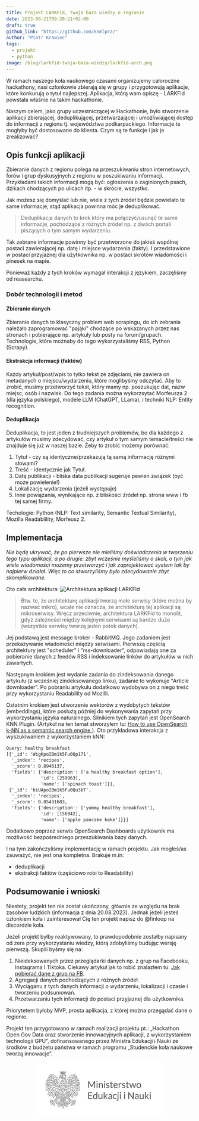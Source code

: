 ```yaml
---
title: Projekt LARKFid, twoja baza wiedzy o regionie
date: 2023-08-21T09:20:21+02:00
draft: true
github_link: "https://github.com/knmlprz/"
author: "Piotr Krawiec"
tags:
  - projekt
  - python
image: /blog/larkfid-twoja-baza-wiedzy/larkfid-arch.png
---
```


W ramach naszego koła naukowego czasami organizujemy całoroczne hackathony, nasi członkowie zbierają się w grupy i przygotowują aplikacje, które konkurują o tytuł najlepszej. Aplikacja, którą wam opiszę - LARKFid powstała właśnie na takim hackathonie.

Naszym celem, jako grupy uczestniczącej w Hackathonie, było stworzenie aplikacji zbierającej, deduplikującej, przetwarzającej i umożliwiającej dostęp do informacji z regionu tj. województwa podkarpackiego. Informacje te mogłyby być dostosowane do klienta. Czym są te funkcje i jak je zrealizować?

## Opis funkcji aplikacji

Zbieranie danych z regionu polega na przeszukiwaniu stron internetowych, forów i grup dyskusyjnych z regionu w poszukiwaniu informacji. Przykładami takich informacji mogą być: ogłoszenia o zaginionych psach, dzikach chodzących po ulicach itp. - w skrócie, wszystko.

Jak możesz się domyślać lub nie, wiele z tych źródeł będzie powielało te same informacje, stąd aplikacja powinna móc je deduplikować.

> Deduplikacja danych to krok który ma połączyć/usunąć te same informacje, pochodzące z różnych źródeł np. z dwóch portali piszących o tym samym wydarzeniu.

Tak zebrane informacje powinny być przetworzone do jakieś wspólnej postaci zawierającej np. datę i miejsce wydarzenia (fakty). I przedstawione w postaci przyjaznej dla użytkownika np. w postaci skrótów wiadomości i pinesek na mapie.

Ponieważ każdy z tych kroków wymagał interakcji z językiem, zaczęliśmy od reasearchu.

### Dobór technologii i metod

#### Zbieranie danych

Zbieranie danych to klasyczny problem web scrapingu, do ich zebrania należało zaprogramować "pająki" chodzące po wskazanych przez nas stronach i pobierające np. artykuły lub posty na forum/grupach. Technologie, które możnaby do tego wykorzystaliśmy RSS, Python (Scrapy).

#### Ekstrakcja informacji (faktów)

Każdy artykuł/post/wpis to tylko tekst ze zdjęciami, nie zawiera on metadanych o miejscu/wydarzeniu, które moglibyśmy odczytać. Aby to zrobić, musimy przetworzyć tekst, który mamy np. poszukując dat, nazw miejsc, osób i nazwisk. Do tego zadania można wykorzsytać Morfeusza 2 (dla języka polskiego), modele LLM (ChatGPT, LLama), i techniki NLP: Entity recognition.

#### Deduplikacja

Deduplikacja, to jest jeden z trudniejszych problemów, bo dla każdego z artykułów musimy zdecydować, czy artykuł o tym samym temacie/treści nie znajduje się już w naszej bazie. Żeby to zrobić możemy porównać:

1. Tytuł - czy są identyczne/przekazują tą samą informację różnymi słowami?
2. Treść - identycznie jak Tytuł.
3. Datę publikacji - bliska data publikacji sugeruje pewien związek (być może powielenie!)
4. Lokalizację wydarzenia (jeżeli występuje)
5. Inne powiązania, wynikające np. z bliskości źródeł np. strona www i fb tej samej firmy.

Techologie: Python (NLP: Text similarity, Semantic Textual Similarity), Mozilla Readablility, Morfeusz 2.

## Implementacja

_Nie będę ukrywać, że po pierwsze nie mieliśmy doświadczenia w tworzeniu tego typu aplikacji, a po drugie: zbyt wcześnie myśleliśmy o skali, o tym jak wiele wiadomości możemy przetworzyć i jak zaprojektować system tak by najpierw działał. Więc to co stworzyliśmy było zdecydowanie zbyt skomplikowane._

Oto cała architektura:
<image src="larkfid-arch.png" alt="Architektura aplikacji LARKFid" />

> Btw. to, że architekturę aplikacji tworzą małe serwisy (które można by nazwać mikro), wcale nie oznacza, że architekturą tej aplikacji są mikroserwisy. Wręcz przeciwnie, architektura LARKFid to monolit, gdyż zależności między kolejnymi serwisami są bardzo duże (wszystkie serwisy tworzą jeden potok danych).

Jej podstawą jest message broker - RabbitMQ. Jego zadaniem jest przekazywanie wiadomości między serwisami. Pierwszą częścią architektury jest "scheduler" i "rss-downloader", odpowiadają one za pobieranie danych z feedów RSS i indeksowanie linków do artykułów w nich zawartych.

Następnym krokiem jest wydanie zadania do zindeksowania danego artykułu (z wcześniej zindeksowanego linku), zadanie to wykonuje "Article downloader". Po pobraniu artykułu dodatkowo wydobywa on z niego treść przy wykorzystaniu Readability od Mozilli.

Ostatnim krokiem jest utworzenie wektorów z wydobytych tekstów (embeddings), które posłużą później do wykonywania zapytań przy wykorzystaniu języka naturalnego. Silnikiem tych zapytań jest OpenSearch KNN Plugin. (Artykuł na ten temat stworzyłem tu: [How to use OpenSearch k-NN as a semantic search engine ](https://dev.to/finloop/how-to-use-opensearch-k-nn-as-a-semantic-search-engine-je9)). Oto przykładowa interakcja z wyszukiwaniem z wykorzystaniem kNN:

```
Query: healthy breakfast
[{'_id': 'WigKpoIBm1k5Fu0Qp171',
  '_index': 'recipes',
  '_score': 0.8946137,
  'fields': {'description': ['a healthy breakfast option'],
             'id': [259963],
             'name': ['spinach toast']}},
 {'_id': 'biUApoIBm1k5Fu0Qu3bT',
  '_index': 'recipes',
  '_score': 0.85431683,
  'fields': {'description': ['yummy healthy breakfast'],
             'id': [156942],
             'name': ['apple pancake bake']}}]
```

Dodatkowo poprzez serwis OpenSearch Dashboards użytkownik ma możliwość bezpośredniego przeszukiwania bazy danych.

I na tym zakończyliśmy implementację w ramach projektu. Jak mogłeś/as zauważyć, nie jest ona kompletna. Brakuje m.in:

- deduplikacji
- ekstrakcji faktów (częściowo robi to Readability)

## Podsumowanie i wnioski

Niestety, projekt ten nie został ukończony, głównie ze względu na brak zasobów ludzkich (informacja z dnia 20.08.2023). Jednak jeżeli jesteś członkiem koła i zainteresował Cię ten projekt napisz do @finloop na discordzie koła.

Jeżeli projekt byłby reaktywowany, to prawdopodobnie zostałby napisany od zera przy wykorzystaniu wiedzy, którą zdobyliśmy budując wersję pierwszą. Skupili byśmy się na:

1. Nieideksowanych przez przeglądarki danych np. z grup na Facebooku, Instagrama I Tiktoka. Ciekawy artykuł jak to robić znalazłem tu: [Jak pobierać dane z grup na FB](https://blog.apify.com/scrape-facebook-groups-data/).
2. Agregacji danych pochodzących z różnych źródeł.
3. Wyciąganu z tych danych informacji o wydarzeniu, lokalizacji i czasie i tworzeniu podsumowań.
4. Przetwarzaniu tych informacji do postaci przyjaznej dla użytkownika.

Priorytetem byłoby MVP, prosta aplikacja, z której można przegądać dane o regionie.

Projekt ten przygotowano w ramach realizacji projektu pt.: „Hackathon Open Gov Data oraz stworzenie innowacyjnych aplikacji, z wykorzystaniem technologii GPU”, dofinansowanego przez Ministra Edukacji i Nauki ze środków z budżetu państwa
w ramach programu „Studenckie koła naukowe tworzą innowacje”.

<div style="text-align:center">
  <img src="logo-ministerstwa.jpg" alt="Logo ministerstwa " />
</div>
